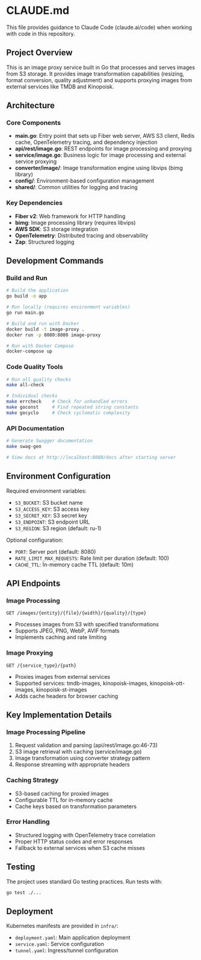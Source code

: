 # CLAUDE.md

This file provides guidance to Claude Code (claude.ai/code) when working with code in this repository.

## Project Overview

This is an image proxy service built in Go that processes and serves images from S3 storage. It provides image transformation capabilities (resizing, format conversion, quality adjustment) and supports proxying images from external services like TMDB and Kinopoisk.

## Architecture

### Core Components

- **main.go**: Entry point that sets up Fiber web server, AWS S3 client, Redis cache, OpenTelemetry tracing, and dependency injection
- **api/rest/image.go**: REST endpoints for image processing and proxying
- **service/image.go**: Business logic for image processing and external service proxying
- **converter/image/**: Image transformation engine using libvips (bimg library)
- **config/**: Environment-based configuration management
- **shared/**: Common utilities for logging and tracing

### Key Dependencies

- **Fiber v2**: Web framework for HTTP handling
- **bimg**: Image processing library (requires libvips)
- **AWS SDK**: S3 storage integration
- **OpenTelemetry**: Distributed tracing and observability
- **Zap**: Structured logging

## Development Commands

### Build and Run

```bash
# Build the application
go build -o app

# Run locally (requires environment variables)
go run main.go

# Build and run with Docker
docker build -t image-proxy .
docker run -p 8080:8080 image-proxy

# Run with Docker Compose
docker-compose up
```

### Code Quality Tools

```bash
# Run all quality checks
make all-check

# Individual checks
make errcheck    # Check for unhandled errors
make goconst     # Find repeated string constants
make gocyclo     # Check cyclomatic complexity
```

### API Documentation

```bash
# Generate Swagger documentation
make swag-gen

# View docs at http://localhost:8080/docs after starting server
```

## Environment Configuration

Required environment variables:
- `S3_BUCKET`: S3 bucket name
- `S3_ACCESS_KEY`: S3 access key
- `S3_SECRET_KEY`: S3 secret key
- `S3_ENDPOINT`: S3 endpoint URL
- `S3_REGION`: S3 region (default: ru-1)

Optional configuration:
- `PORT`: Server port (default: 8080)
- `RATE_LIMIT_MAX_REQUESTS`: Rate limit per duration (default: 100)
- `CACHE_TTL`: In-memory cache TTL (default: 10m)

## API Endpoints

### Image Processing
`GET /images/{entity}/{file}/{width}/{quality}/{type}`
- Processes images from S3 with specified transformations
- Supports JPEG, PNG, WebP, AVIF formats
- Implements caching and rate limiting

### Image Proxying
`GET /{service_type}/{path}`
- Proxies images from external services
- Supported services: tmdb-images, kinopoisk-images, kinopoisk-ott-images, kinopoisk-st-images
- Adds cache headers for browser caching

## Key Implementation Details

### Image Processing Pipeline
1. Request validation and parsing (api/rest/image.go:46-73)
2. S3 image retrieval with caching (service/image.go)
3. Image transformation using converter strategy pattern
4. Response streaming with appropriate headers

### Caching Strategy
- S3-based caching for proxied images
- Configurable TTL for in-memory cache
- Cache keys based on transformation parameters

### Error Handling
- Structured logging with OpenTelemetry trace correlation
- Proper HTTP status codes and error responses
- Fallback to external services when S3 cache misses

## Testing

The project uses standard Go testing practices. Run tests with:
```bash
go test ./...
```

## Deployment

Kubernetes manifests are provided in `infra/`:
- `deployment.yaml`: Main application deployment
- `service.yaml`: Service configuration
- `tunnel.yaml`: Ingress/tunnel configuration
